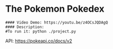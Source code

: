 # The Pokemon Pokedex

    #### Video Demo: https://youtu.be/z4OCsJQDAgQ
    #### Description:
    #To run it: python ./project.py

API:
https://pokeapi.co/docs/v2
